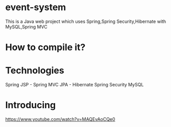 # event-system
This is a Java web project which uses Spring,Spring Security,Hibernate with MySQL,Spring MVC

# How to compile it?

# Technologies
Spring
JSP - Spring MVC
JPA - Hibernate
Spring Security
MySQL

# Introducing
https://www.youtube.com/watch?v=MAQEvAoCQe0

